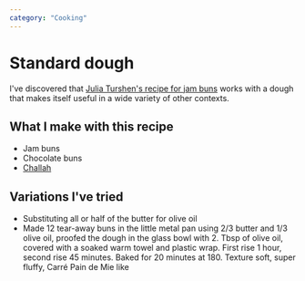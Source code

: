 ```yaml
---
category: "Cooking"
---
```


# Standard dough
I've discovered that [Julia Turshen's recipe for jam buns](https://www.epicurious.com/recipes/food/views/raspberry-jam-buns-creme-fraiche-frosting) works with a dough that makes itself useful in a wide variety of other contexts. 

## What I make with this recipe
- Jam buns
- Chocolate buns
- [Challah](/challah)

## Variations I've tried
- Substituting all or half of the butter for olive oil
- Made 12 tear-away buns in the little metal pan using 2/3 butter and 1/3 olive oil, proofed the dough in the glass bowl with 2. Tbsp of olive oil, covered with a soaked warm towel and plastic wrap. First rise 1 hour, second rise 45 minutes. Baked for 20 minutes at 180. Texture soft, super fluffy, Carré Pain de Mie like